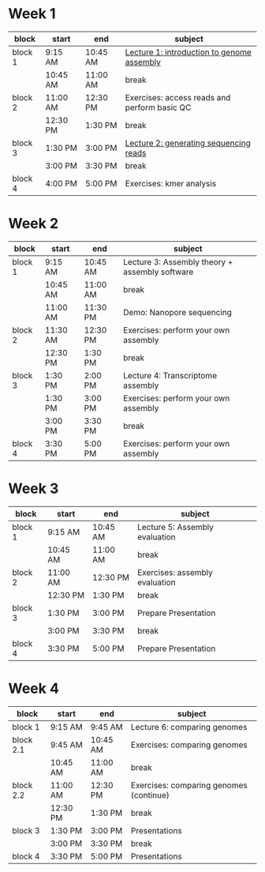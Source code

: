 # Week 1

| block   	| start    	| end      	| subject                                      	|
|---------	|----------	|----------	|----------------------------------------------	|
| block 1 	| 9:15 AM  	| 10:45 AM 	| [Lecture 1: introduction to genome assembly](../assets/pdf/20210922_Assembly_MSc_Course_Lecture_1_handout.pdf)   	|
|         	| 10:45 AM 	| 11:00 AM 	| break                                        	|
| block 2 	| 11:00 AM 	| 12:30 PM 	| Exercises: access reads and perform basic QC 	|
|         	| 12:30 PM 	| 1:30 PM  	| break                                             	|
| block 3 	| 1:30 PM  	| 3:00 PM  	| [Lecture 2: generating sequencing reads](../assets/pdf/20210922_Assembly_MSc_Course_Lecture_2_handout.pdf)     	|
|         	| 3:00 PM  	| 3:30 PM  	| break                                             	|
| block 4 	| 4:00 PM  	| 5:00 PM  	| Exercises: kmer analysis                     	|

# Week 2

| block         	| start    	| end      	| subject                                        	|
|---------------	|----------	|----------	|------------------------------------------------	|
| block   1 	| 9:15 AM  	| 10:45 AM 	| Lecture 3: Assembly theory + assembly software 	|
|               	| 10:45 AM 	| 11:00 AM 	| break                                               	|
|         	        | 11:00 AM  | 11:30 PM  | Demo: Nanopore sequencing       	|
| block 2       	| 11:30 AM 	| 12:30 PM 	| Exercises: perform your own assembly           	|
|               	| 12:30 PM 	| 1:30 PM  	| break                                               	|
| block 3       	| 1:30 PM  	| 2:00 PM  	| Lecture 4: Transcriptome assembly              	|
|               	| 1:30 PM  	| 3:00 PM  	| Exercises: perform your own assembly           	|
|               	| 3:00 PM  	| 3:30 PM  	| break                                               	|
| block 4       	| 3:30 PM  	| 5:00 PM  	| Exercises: perform your own assembly           	|

# Week 3

| block         	| start    	| end      	| subject                        	|
|---------------	|----------	|----------	|--------------------------------	|
|     block   1 	| 9:15 AM  	| 10:45 AM 	| Lecture 5: Assembly evaluation 	|
|               	| 10:45 AM 	| 11:00 AM 	| break                               	|
| block 2       	| 11:00 AM 	| 12:30 PM 	| Exercises: assembly evaluation 	|
|               	| 12:30 PM 	| 1:30 PM  	| break                               	|
| block 3       	| 1:30 PM  	| 3:00 PM  	| Prepare Presentation           	|
|               	| 3:00 PM  	| 3:30 PM  	| break                               	|
| block 4       	| 3:30 PM  	| 5:00 PM  	| Prepare Presentation           	|

# Week 4

| block         	| start    	| end      	| subject                                 	|
|---------------	|----------	|----------	|-----------------------------------------	|
|     block   1 	| 9:15 AM  	| 9:45 AM  	| Lecture 6: comparing genomes            	|
| block 2.1     	| 9:45 AM  	| 10:45 AM 	| Exercises: comparing genomes            	|
|               	| 10:45 AM 	| 11:00 AM 	| break                                   	|
| block 2.2     	| 11:00 AM 	| 12:30 PM 	| Exercises: comparing genomes (continue) 	|
|               	| 12:30 PM 	| 1:30 PM  	| break                                        	|
| block 3       	| 1:30 PM  	| 3:00 PM  	| Presentations                           	|
|               	| 3:00 PM  	| 3:30 PM  	| break                                        	|
| block 4       	| 3:30 PM  	| 5:00 PM  	| Presentations                           	|
